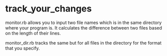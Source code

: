 # track_your_changes

monitor.rb allows you to input two file names which is in the same directory where your program is. It calculates the difference between two files based on the length of their lines.

monitor_dir.rb tracks the same but for all  files in the directory for the format that you specify.

